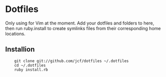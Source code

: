 # Dotfiles

Only using for Vim at the moment.
Add your dotfiles and folders to here, then run ruby.install to create symlinks files from their corresponding home locations.


## Installion

        git clone git://github.com/jcf/dotfiles ~/.dotfiles
        cd ~/.dotfiles
        ruby install.rb

